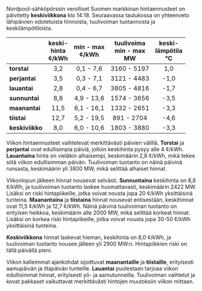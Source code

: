 Nordpool-sähköpörssin verolliset Suomen markkinan hintaennusteet on päivitetty **keskiviikkona** klo 14:18. Seuraavassa taulukossa on yhteenveto lähipäivien odotetuista hinnoista, tuulivoiman tuotannosta ja keskilämpötiloista.

|        | keski-<br>hinta<br>¢/kWh | min - max<br>¢/kWh | tuulivoima<br>min - max<br>MW | keski-<br>lämpötila<br>°C |
|:-------------|:----------------:|:----------------:|:-------------:|:-------------:|
| **torstai**  | 3,2 | 0,1 - 7,6 | 3160 - 5197 | 1,0 |
| **perjantai** | 3,5 | 0,3 - 7,1 | 3121 - 4483 | -1,0 |
| **lauantai** | 2,8 | 0,4 - 6,7 | 3805 - 4816 | -1,7 |
| **sunnuntai** | 8,8 | 4,9 - 13,6 | 1574 - 3656 | -3,5 |
| **maanantai** | 11,5 | 6,1 - 16,1 | 1332 - 2651 | -3,3 |
| **tiistai** | 12,7 | 5,2 - 19,5 | 891 - 2704 | -4,6 |
| **keskiviikko** | 8,0 | 6,0 - 10,6 | 1803 - 3880 | -3,3 |

Viikon hintaennusteet vaihtelevat merkittävästi päivien välillä. **Torstai** ja **perjantai** ovat edullisimpia päiviä, jolloin keskihinta pysyy alle 4 ¢/kWh. **Lauantaina** hinta on vieläkin alhaisempi, keskimäärin 2,8 ¢/kWh, mikä tekee siitä viikon edullisimman päivän. Tuulivoiman tuotanto on näinä päivinä runsasta, keskimäärin yli 3800 MW, mikä selittää alhaiset hinnat.

Viikonlopun jälkeen hinnat nousevat selvästi. **Sunnuntaina** keskihinta on 8,8 ¢/kWh, ja tuulivoiman tuotanto laskee huomattavasti, keskimäärin 2422 MW. Lisäksi on riski hintapiikeille, jotka voivat nousta jopa 20 ¢/kWh yksittäisinä tunteina. **Maanantaina** ja **tiistaina** hinnat nousevat entisestään, keskihinnat ovat 11,5 ¢/kWh ja 12,7 ¢/kWh. Näinä päivinä tuulivoiman tuotanto on erityisen heikkoa, keskimäärin alle 2000 MW, mikä selittää korkeat hinnat. Lisäksi on korkea riski hintapiikeille, jotka voivat nousta jopa 30-50 ¢/kWh yksittäisinä tunteina.

**Keskiviikkona** hinnat laskevat hieman, keskihinta on 8,0 ¢/kWh, ja tuulivoiman tuotanto nousee jälleen yli 2900 MW:n. Hintapiikkien riski on tällä päivällä pieni.

Viikon kalleimmat ajankohdat sijoittuvat **maanantaille** ja **tiistaille**, erityisesti aamupäivän ja iltapäivän tunteille. **Lauantai** puolestaan tarjoaa viikon edullisimmat hinnat, erityisesti yö- ja aamutunneilla. Tuulivoiman vaihtelut ja kovat pakkaset vaikuttavat merkittävästi hintojen muutoksiin viikon mittaan.